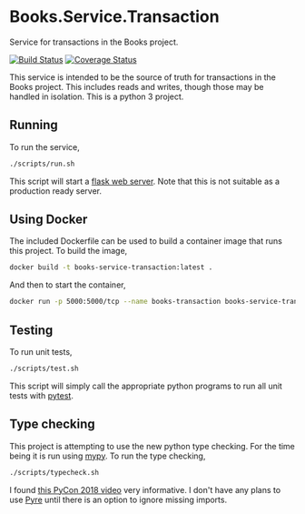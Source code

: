 # Books.Service.Transaction

Service for transactions in the Books project.

[![Build Status](https://travis-ci.org/truggeri/Books.Service.Transaction.svg?branch=master)](https://travis-ci.org/truggeri/Books.Service.Transaction)
[![Coverage Status](https://coveralls.io/repos/github/truggeri/Books.Service.Transaction/badge.svg?branch=master)](https://coveralls.io/github/truggeri/Books.Service.Transaction?branch=master)

This service is intended to be the source of truth for transactions in the Books project. This includes reads and writes, though those may be handled in isolation. This is a python 3 project.

## Running

To run the service,

```bash
./scripts/run.sh
```

This script will start a [flask web server](http://flask.pocoo.org/docs/1.0/deploying/). Note that this is not suitable as a production ready server.

## Using Docker

The included Dockerfile can be used to build a container image that runs this project. To build the image,

```bash
docker build -t books-service-transaction:latest .
```

And then to start the container,

```bash
docker run -p 5000:5000/tcp --name books-transaction books-service-transaction
```

## Testing

To run unit tests,

```bash
./scripts/test.sh
```

This script will simply call the appropriate python programs to run all unit tests with [pytest](https://docs.pytest.org/en/latest/index.html).

## Type checking

This project is attempting to use the new python type checking. For the time being it is run using [mypy](http://mypy-lang.org/). To run the type checking,

```bash
./scripts/typecheck.sh
```

I found [this PyCon 2018 video](https://www.youtube.com/watch?v=QCGwDOk-pIs) very informative. I don't have any plans to use [Pyre](https://pyre-check.org/) until there is an option to ignore missing imports.